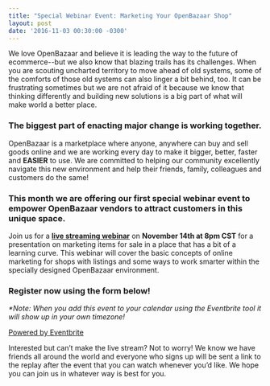 ```yaml
---
title: "Special Webinar Event: Marketing Your OpenBazaar Shop" 
layout: post
date: '2016-11-03 00:30:00 -0300'
---
```

        
We love OpenBazaar and believe it is leading the way to the future of ecommerce--but we also know that blazing trails has its challenges. When you are scouting uncharted territory to move ahead of old systems, some of the comforts of those old systems can also linger a bit behind, too. It can be frustrating sometimes but we are not afraid of it because we know that thinking differently and building new solutions is a big part of what will make world a better place.

### The biggest part of enacting major change is working together.

OpenBazaar is a marketplace where anyone, anywhere can buy and sell goods online and we are working every day to make it bigger, better, faster and **EASIER** to use. We are committed to helping our community excellently navigate this new environment and help their friends, family, colleagues and customers do the same!

### This month we are offering our first special webinar event to empower OpenBazaar vendors to attract customers in this unique space.

Join us for a **[live streaming webinar](https://openbazaarmarketingwebinar.eventbrite.com)** on **November 14th at 8pm CST** for a presentation on marketing items for sale in a place that has a bit of a learning curve. This webinar will cover the basic concepts of online marketing for shops with listings and some ways to work smarter within the specially designed OpenBazaar environment.

### Register now using the form below!

_*Note: When you add this event to your calendar using the Eventbrite tool it will show up in your own timezone!_

[Powered by Eventbrite](http://www.eventbrite.com/)

Interested but can’t make the live stream? Not to worry! We know we have friends all around the world and everyone who signs up will be sent a link to the replay after the event that you can watch whenever you’d like. We hope you can join us in whatever way is best for you.